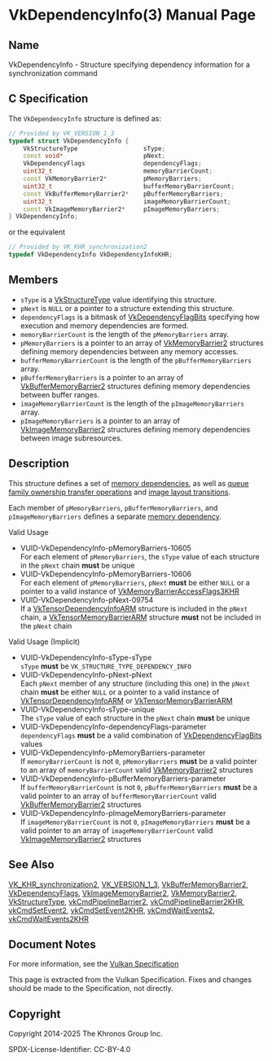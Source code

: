 # VkDependencyInfo(3) Manual Page

## Name

VkDependencyInfo - Structure specifying dependency information for a synchronization command



## [](#_c_specification)C Specification

The `VkDependencyInfo` structure is defined as:

```c++
// Provided by VK_VERSION_1_3
typedef struct VkDependencyInfo {
    VkStructureType                  sType;
    const void*                      pNext;
    VkDependencyFlags                dependencyFlags;
    uint32_t                         memoryBarrierCount;
    const VkMemoryBarrier2*          pMemoryBarriers;
    uint32_t                         bufferMemoryBarrierCount;
    const VkBufferMemoryBarrier2*    pBufferMemoryBarriers;
    uint32_t                         imageMemoryBarrierCount;
    const VkImageMemoryBarrier2*     pImageMemoryBarriers;
} VkDependencyInfo;
```

or the equivalent

```c++
// Provided by VK_KHR_synchronization2
typedef VkDependencyInfo VkDependencyInfoKHR;
```

## [](#_members)Members

- `sType` is a [VkStructureType](https://registry.khronos.org/vulkan/specs/latest/man/html/VkStructureType.html) value identifying this structure.
- `pNext` is `NULL` or a pointer to a structure extending this structure.
- `dependencyFlags` is a bitmask of [VkDependencyFlagBits](https://registry.khronos.org/vulkan/specs/latest/man/html/VkDependencyFlagBits.html) specifying how execution and memory dependencies are formed.
- `memoryBarrierCount` is the length of the `pMemoryBarriers` array.
- `pMemoryBarriers` is a pointer to an array of [VkMemoryBarrier2](https://registry.khronos.org/vulkan/specs/latest/man/html/VkMemoryBarrier2.html) structures defining memory dependencies between any memory accesses.
- `bufferMemoryBarrierCount` is the length of the `pBufferMemoryBarriers` array.
- `pBufferMemoryBarriers` is a pointer to an array of [VkBufferMemoryBarrier2](https://registry.khronos.org/vulkan/specs/latest/man/html/VkBufferMemoryBarrier2.html) structures defining memory dependencies between buffer ranges.
- `imageMemoryBarrierCount` is the length of the `pImageMemoryBarriers` array.
- `pImageMemoryBarriers` is a pointer to an array of [VkImageMemoryBarrier2](https://registry.khronos.org/vulkan/specs/latest/man/html/VkImageMemoryBarrier2.html) structures defining memory dependencies between image subresources.

## [](#_description)Description

This structure defines a set of [memory dependencies](https://registry.khronos.org/vulkan/specs/latest/html/vkspec.html#synchronization-dependencies-memory), as well as [queue family ownership transfer operations](https://registry.khronos.org/vulkan/specs/latest/html/vkspec.html#synchronization-queue-transfers) and [image layout transitions](https://registry.khronos.org/vulkan/specs/latest/html/vkspec.html#synchronization-image-layout-transitions).

Each member of `pMemoryBarriers`, `pBufferMemoryBarriers`, and `pImageMemoryBarriers` defines a separate [memory dependency](https://registry.khronos.org/vulkan/specs/latest/html/vkspec.html#synchronization-dependencies-memory).

Valid Usage

- [](#VUID-VkDependencyInfo-pMemoryBarriers-10605)VUID-VkDependencyInfo-pMemoryBarriers-10605  
  For each element of `pMemoryBarriers`, the `sType` value of each structure in the `pNext` chain **must** be unique
- [](#VUID-VkDependencyInfo-pMemoryBarriers-10606)VUID-VkDependencyInfo-pMemoryBarriers-10606  
  For each element of `pMemoryBarriers`, `pNext` **must** be either `NULL` or a pointer to a valid instance of [VkMemoryBarrierAccessFlags3KHR](https://registry.khronos.org/vulkan/specs/latest/man/html/VkMemoryBarrierAccessFlags3KHR.html)
- [](#VUID-VkDependencyInfo-pNext-09754)VUID-VkDependencyInfo-pNext-09754  
  If a [VkTensorDependencyInfoARM](https://registry.khronos.org/vulkan/specs/latest/man/html/VkTensorDependencyInfoARM.html) structure is included in the `pNext` chain, a [VkTensorMemoryBarrierARM](https://registry.khronos.org/vulkan/specs/latest/man/html/VkTensorMemoryBarrierARM.html) structure **must** not be included in the `pNext` chain

Valid Usage (Implicit)

- [](#VUID-VkDependencyInfo-sType-sType)VUID-VkDependencyInfo-sType-sType  
  `sType` **must** be `VK_STRUCTURE_TYPE_DEPENDENCY_INFO`
- [](#VUID-VkDependencyInfo-pNext-pNext)VUID-VkDependencyInfo-pNext-pNext  
  Each `pNext` member of any structure (including this one) in the `pNext` chain **must** be either `NULL` or a pointer to a valid instance of [VkTensorDependencyInfoARM](https://registry.khronos.org/vulkan/specs/latest/man/html/VkTensorDependencyInfoARM.html) or [VkTensorMemoryBarrierARM](https://registry.khronos.org/vulkan/specs/latest/man/html/VkTensorMemoryBarrierARM.html)
- [](#VUID-VkDependencyInfo-sType-unique)VUID-VkDependencyInfo-sType-unique  
  The `sType` value of each structure in the `pNext` chain **must** be unique
- [](#VUID-VkDependencyInfo-dependencyFlags-parameter)VUID-VkDependencyInfo-dependencyFlags-parameter  
  `dependencyFlags` **must** be a valid combination of [VkDependencyFlagBits](https://registry.khronos.org/vulkan/specs/latest/man/html/VkDependencyFlagBits.html) values
- [](#VUID-VkDependencyInfo-pMemoryBarriers-parameter)VUID-VkDependencyInfo-pMemoryBarriers-parameter  
  If `memoryBarrierCount` is not `0`, `pMemoryBarriers` **must** be a valid pointer to an array of `memoryBarrierCount` valid [VkMemoryBarrier2](https://registry.khronos.org/vulkan/specs/latest/man/html/VkMemoryBarrier2.html) structures
- [](#VUID-VkDependencyInfo-pBufferMemoryBarriers-parameter)VUID-VkDependencyInfo-pBufferMemoryBarriers-parameter  
  If `bufferMemoryBarrierCount` is not `0`, `pBufferMemoryBarriers` **must** be a valid pointer to an array of `bufferMemoryBarrierCount` valid [VkBufferMemoryBarrier2](https://registry.khronos.org/vulkan/specs/latest/man/html/VkBufferMemoryBarrier2.html) structures
- [](#VUID-VkDependencyInfo-pImageMemoryBarriers-parameter)VUID-VkDependencyInfo-pImageMemoryBarriers-parameter  
  If `imageMemoryBarrierCount` is not `0`, `pImageMemoryBarriers` **must** be a valid pointer to an array of `imageMemoryBarrierCount` valid [VkImageMemoryBarrier2](https://registry.khronos.org/vulkan/specs/latest/man/html/VkImageMemoryBarrier2.html) structures

## [](#_see_also)See Also

[VK\_KHR\_synchronization2](https://registry.khronos.org/vulkan/specs/latest/man/html/VK_KHR_synchronization2.html), [VK\_VERSION\_1\_3](https://registry.khronos.org/vulkan/specs/latest/man/html/VK_VERSION_1_3.html), [VkBufferMemoryBarrier2](https://registry.khronos.org/vulkan/specs/latest/man/html/VkBufferMemoryBarrier2.html), [VkDependencyFlags](https://registry.khronos.org/vulkan/specs/latest/man/html/VkDependencyFlags.html), [VkImageMemoryBarrier2](https://registry.khronos.org/vulkan/specs/latest/man/html/VkImageMemoryBarrier2.html), [VkMemoryBarrier2](https://registry.khronos.org/vulkan/specs/latest/man/html/VkMemoryBarrier2.html), [VkStructureType](https://registry.khronos.org/vulkan/specs/latest/man/html/VkStructureType.html), [vkCmdPipelineBarrier2](https://registry.khronos.org/vulkan/specs/latest/man/html/vkCmdPipelineBarrier2.html), [vkCmdPipelineBarrier2KHR](https://registry.khronos.org/vulkan/specs/latest/man/html/vkCmdPipelineBarrier2KHR.html), [vkCmdSetEvent2](https://registry.khronos.org/vulkan/specs/latest/man/html/vkCmdSetEvent2.html), [vkCmdSetEvent2KHR](https://registry.khronos.org/vulkan/specs/latest/man/html/vkCmdSetEvent2KHR.html), [vkCmdWaitEvents2](https://registry.khronos.org/vulkan/specs/latest/man/html/vkCmdWaitEvents2.html), [vkCmdWaitEvents2KHR](https://registry.khronos.org/vulkan/specs/latest/man/html/vkCmdWaitEvents2KHR.html)

## [](#_document_notes)Document Notes

For more information, see the [Vulkan Specification](https://registry.khronos.org/vulkan/specs/latest/html/vkspec.html#VkDependencyInfo)

This page is extracted from the Vulkan Specification. Fixes and changes should be made to the Specification, not directly.

## [](#_copyright)Copyright

Copyright 2014-2025 The Khronos Group Inc.

SPDX-License-Identifier: CC-BY-4.0